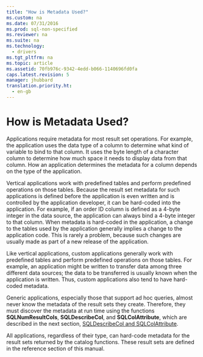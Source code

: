 ```yaml
---
title: "How is Metadata Used?"
ms.custom: na
ms.date: 07/31/2016
ms.prod: sql-non-specified
ms.reviewer: na
ms.suite: na
ms.technology: 
  - drivers
ms.tgt_pltfrm: na
ms.topic: article
ms.assetid: 70fb976c-9342-4edd-b066-1140696fd0fa
caps.latest.revision: 5
manager: jhubbard
translation.priority.ht: 
  - en-gb
---
```

# How is Metadata Used?
Applications require metadata for most result set operations. For example, the application uses the data type of a column to determine what kind of variable to bind to that column. It uses the byte length of a character column to determine how much space it needs to display data from that column. How an application determines the metadata for a column depends on the type of the application.  
  
 Vertical applications work with predefined tables and perform predefined operations on those tables. Because the result set metadata for such applications is defined before the application is even written and is controlled by the application developer, it can be hard-coded into the application. For example, if an order ID column is defined as a 4-byte integer in the data source, the application can always bind a 4-byte integer to that column. When metadata is hard-coded in the application, a change to the tables used by the application generally implies a change to the application code. This is rarely a problem, because such changes are usually made as part of a new release of the application.  
  
 Like vertical applications, custom applications generally work with predefined tables and perform predefined operations on those tables. For example, an application might be written to transfer data among three different data sources; the data to be transferred is usually known when the application is written. Thus, custom applications also tend to have hard-coded metadata.  
  
 Generic applications, especially those that support ad hoc queries, almost never know the metadata of the result sets they create. Therefore, they must discover the metadata at run time using the functions **SQLNumResultCols**, **SQLDescribeCol**, and **SQLColAttribute**, which are described in the next section, [SQLDescribeCol and SQLColAttribute](../content/SQLDescribeCol-and-SQLColAttribute.md).  
  
 All applications, regardless of their type, can hard-code metadata for the result sets returned by the catalog functions. These result sets are defined in the reference section of this manual.